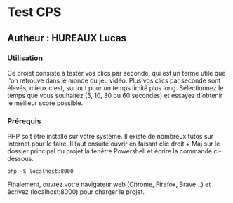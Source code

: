 # Test CPS
## Autheur : HUREAUX Lucas

### Utilisation

Ce projet consiste à tester vos clics par seconde, qui est un terme utile que l'on retrouve dans le monde du jeu vidéo. Plus vos clics par seconde sont élevés, mieux c'est, surtout pour un temps limité plus long. Sélectionnez le temps que vous souhaitez (5, 10, 30 ou 60 secondes) et essayez d'obtenir le meilleur score possible.

### Prérequis

PHP soit être installé sur votre système. Il existe de nombreux tutos sur Internet pour le faire. Il faut ensuite ouvrir en faisant clic droit + Maj sur le dossier principal du projet la fenêtre Powershell et écrire la commande ci-dessous.

```php -S localhost:8000```

Finalement, ouvrez votre navigateur web (Chrome, Firefox, Brave...) et écrivez (localhost:8000) pour charger le projet.